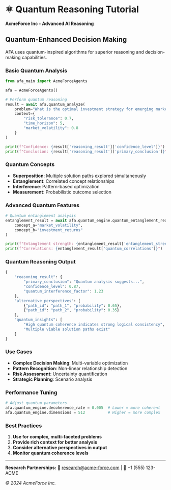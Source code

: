# ⚛️ Quantum Reasoning Tutorial

**AcmeForce Inc - Advanced AI Reasoning**

## Quantum-Enhanced Decision Making

AFA uses quantum-inspired algorithms for superior reasoning and decision-making capabilities.

### Basic Quantum Analysis

```python
from afa_main import AcmeForceAgents

afa = AcmeForceAgents()

# Perform quantum reasoning
result = await afa.quantum_analyze(
    problem="What is the optimal investment strategy for emerging markets?",
    context={
        "risk_tolerance": 0.7,
        "time_horizon": 5,
        "market_volatility": 0.8
    }
)

print(f"Confidence: {result['reasoning_result']['confidence_level']}")
print(f"Conclusion: {result['reasoning_result']['primary_conclusion']}")
```

### Quantum Concepts

- **Superposition**: Multiple solution paths explored simultaneously
- **Entanglement**: Correlated concept relationships
- **Interference**: Pattern-based optimization
- **Measurement**: Probabilistic outcome selection

### Advanced Quantum Features

```python
# Quantum entanglement analysis
entanglement_result = await afa.quantum_engine.quantum_entanglement_reasoning(
    concept_a="market_volatility",
    concept_b="investment_returns"
)

print(f"Entanglement strength: {entanglement_result['entanglement_strength']}")
print(f"Correlations: {entanglement_result['quantum_correlations']}")
```

### Quantum Reasoning Output

```python
{
    "reasoning_result": {
        "primary_conclusion": "Quantum analysis suggests...",
        "confidence_level": 0.87,
        "quantum_interference_factor": 1.23
    },
    "alternative_perspectives": [
        {"path_id": "path_1", "probability": 0.65},
        {"path_id": "path_2", "probability": 0.35}
    ],
    "quantum_insights": [
        "High quantum coherence indicates strong logical consistency",
        "Multiple viable solution paths exist"
    ]
}
```

### Use Cases

- **Complex Decision Making**: Multi-variable optimization
- **Pattern Recognition**: Non-linear relationship detection  
- **Risk Assessment**: Uncertainty quantification
- **Strategic Planning**: Scenario analysis

### Performance Tuning

```python
# Adjust quantum parameters
afa.quantum_engine.decoherence_rate = 0.005  # Lower = more coherent
afa.quantum_engine.dimensions = 512          # Higher = more complex
```

### Best Practices

1. **Use for complex, multi-faceted problems**
2. **Provide rich context for better analysis**
3. **Consider alternative perspectives in output**
4. **Monitor quantum coherence levels**

---

**Research Partnerships:**
📧 research@acme-force.com | 📱 +1 (555) 123-ACME

*© 2024 AcmeForce Inc.*